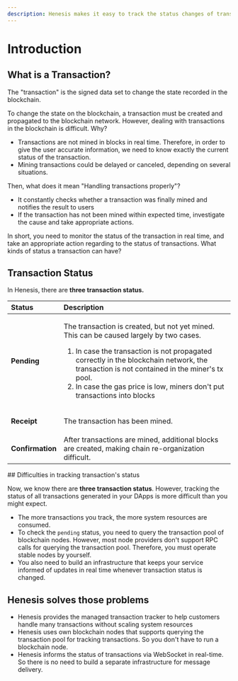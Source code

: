 ```yaml
---
description: Henesis makes it easy to track the status changes of transactions.
---
```


# Introduction

## What is a Transaction?

The "transaction" is the signed data set to change the state recorded in the blockchain.

To change the state on the blockchain, a transaction must be created and propagated to the blockchain network. However, dealing with transactions in the blockchain is difficult. Why?

* Transactions are not mined in blocks in real time. Therefore, in order to give the user accurate information, we need to know exactly the current status of the transaction.
* Mining transactions could be delayed or canceled, depending on several situations.

Then, what does it mean "Handling transactions properly"?

* It constantly checks whether a transaction was finally mined and notifies the result to users
* If the transaction has not been mined within expected time, investigate the cause and take appropriate actions.

In short, you need to monitor the status of the transaction in real time, and take an appropriate action regarding to the status of transactions. What kinds of status a transaction can have?

## Transaction Status

In Henesis, there are **three transaction status.**

<table>
  <thead>
    <tr>
      <th style="text-align:left">Status</th>
      <th style="text-align:left">Description</th>
    </tr>
  </thead>
  <tbody>
    <tr>
      <td style="text-align:left"><b>Pending</b>
      </td>
      <td style="text-align:left">
        <p></p>
        <p>The transaction is created, but not yet mined. This can be caused largely
          by two cases.</p>
        <ol>
          <li>In case the transaction is not propagated correctly in the blockchain
            network, the transaction is not contained in the miner&apos;s tx pool.</li>
          <li>In case the gas price is low, miners don&apos;t put transactions into
            blocks</li>
        </ol>
      </td>
    </tr>
    <tr>
      <td style="text-align:left"><b>Receipt</b>
      </td>
      <td style="text-align:left">
        <p>The transaction has been mined.</p>
        <p></p>
      </td>
    </tr>
    <tr>
      <td style="text-align:left"><b>Confirmation</b>
      </td>
      <td style="text-align:left">After transactions are mined, additional blocks are created, making chain
        re-organization difficult.</td>
    </tr>
  </tbody>
</table>## Difficulties in tracking transaction's status 

Now, we know there are **three transaction status**. However, tracking the status of all transactions generated in your DApps is more difficult than you might expect.

* The more transactions you track, the more system resources are consumed.
* To check the `pending` status, you need to query the transaction pool of blockchain nodes. However, most node providers don't support RPC calls for querying the transaction pool. Therefore, you must operate stable nodes by yourself.
* You also need to build an infrastructure that keeps your service informed of updates in real time whenever transaction status is changed.

## Henesis solves those problems

* Henesis provides the managed transaction tracker to help customers handle many transactions without scaling system resources
* Henesis uses own blockchain nodes that supports querying the transaction pool for tracking transactions. So you don't have to run a blockchain node.
* Henesis informs the status of transactions via WebSocket in real-time. So there is no need to build a separate infrastructure for message delivery.





